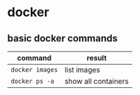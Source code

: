 # docker

## basic docker commands

| command | result |
| --- | --- |
| `docker images` | list images |
| `docker ps -a` | show all containers |
